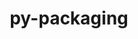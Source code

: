 ---
title: "py-packaging"
layout: cache
categories: [package, develop-2023-06-11]
meta: {"versions": ["23.0"], "compilers": ["gcc@=11.1.0", "gcc@=11.3.0", "gcc@=12.1.0", "gcc@=7.3.1", "gcc@=7.5.0", "oneapi@=2023.1.0"], "oss": ["amzn2", "ubuntu18.04", "ubuntu20.04", "ubuntu22.04"], "platforms": ["linux"], "targets": ["aarch64", "neoverse_n1", "ppc64le", "x86_64", "x86_64_v3"], "stacks": ["aws-isc", "aws-isc-aarch64", "data-vis-sdk", "e4s", "e4s-oneapi", "e4s-power", "ml-linux-x86_64-cpu", "ml-linux-x86_64-cuda", "ml-linux-x86_64-rocm", "radiuss", "root", "tutorial"], "num_specs": 14, "num_specs_by_stack": {"e4s": 2, "root": 14, "ml-linux-x86_64-cuda": 1, "ml-linux-x86_64-cpu": 1, "ml-linux-x86_64-rocm": 1, "e4s-power": 2, "aws-isc-aarch64": 2, "e4s-oneapi": 1, "radiuss": 2, "data-vis-sdk": 2, "aws-isc": 1, "tutorial": 1}}
spec_details: [{"hash": "rhz47ivgopeweuxkhhy3ctnobwgduszo", "compiler": "gcc@=11.1.0", "versions": ["23.0"], "os": "ubuntu20.04", "platform": "linux", "target": "x86_64_v3", "variants": ["build_system=python_pip"], "stacks": ["e4s", "root"], "size": "-", "tarball": "https://binaries.spack.io/releases/develop-2023-06-11/build_cache/linux-ubuntu20.04-x86_64_v3/gcc-11.1.0/py-packaging-23.0/linux-ubuntu20.04-x86_64_v3-gcc-11.1.0-py-packaging-23.0-rhz47ivgopeweuxkhhy3ctnobwgduszo.spack"}, {"hash": "6lowjnjeu6gu4zyqjqfkm62ctvpbqxnm", "compiler": "gcc@=11.3.0", "versions": ["23.0"], "os": "ubuntu22.04", "platform": "linux", "target": "x86_64_v3", "variants": ["build_system=python_pip"], "stacks": ["ml-linux-x86_64-cuda", "ml-linux-x86_64-cpu", "root", "ml-linux-x86_64-rocm"], "size": "-", "tarball": "https://binaries.spack.io/releases/develop-2023-06-11/build_cache/linux-ubuntu22.04-x86_64_v3/gcc-11.3.0/py-packaging-23.0/linux-ubuntu22.04-x86_64_v3-gcc-11.3.0-py-packaging-23.0-6lowjnjeu6gu4zyqjqfkm62ctvpbqxnm.spack"}, {"hash": "ghhu7lygkdv5mrebe5vfv5i5opqy422e", "compiler": "gcc@=11.1.0", "versions": ["23.0"], "os": "ubuntu20.04", "platform": "linux", "target": "ppc64le", "variants": ["build_system=python_pip"], "stacks": ["root", "e4s-power"], "size": "-", "tarball": "https://binaries.spack.io/releases/develop-2023-06-11/build_cache/linux-ubuntu20.04-ppc64le/gcc-11.1.0/py-packaging-23.0/linux-ubuntu20.04-ppc64le-gcc-11.1.0-py-packaging-23.0-ghhu7lygkdv5mrebe5vfv5i5opqy422e.spack"}, {"hash": "odjf2dghekmzj7mqxa7svtmdsmsdx3z3", "compiler": "gcc@=7.3.1", "versions": ["23.0"], "os": "amzn2", "platform": "linux", "target": "aarch64", "variants": ["build_system=python_pip"], "stacks": ["root", "aws-isc-aarch64"], "size": "-", "tarball": "https://binaries.spack.io/releases/develop-2023-06-11/build_cache/linux-amzn2-aarch64/gcc-7.3.1/py-packaging-23.0/linux-amzn2-aarch64-gcc-7.3.1-py-packaging-23.0-odjf2dghekmzj7mqxa7svtmdsmsdx3z3.spack"}, {"hash": "tbkiqmizenwxbximn3kgzdil4qb3cx3s", "compiler": "gcc@=11.1.0", "versions": ["23.0"], "os": "ubuntu20.04", "platform": "linux", "target": "ppc64le", "variants": ["build_system=python_pip"], "stacks": ["root", "e4s-power"], "size": "-", "tarball": "https://binaries.spack.io/releases/develop-2023-06-11/build_cache/linux-ubuntu20.04-ppc64le/gcc-11.1.0/py-packaging-23.0/linux-ubuntu20.04-ppc64le-gcc-11.1.0-py-packaging-23.0-tbkiqmizenwxbximn3kgzdil4qb3cx3s.spack"}, {"hash": "4p6an6px5j2diojmhj7pd26jfrctlvnj", "compiler": "oneapi@=2023.1.0", "versions": ["23.0"], "os": "ubuntu20.04", "platform": "linux", "target": "x86_64", "variants": ["build_system=python_pip"], "stacks": ["e4s-oneapi", "root"], "size": "-", "tarball": "https://binaries.spack.io/releases/develop-2023-06-11/build_cache/linux-ubuntu20.04-x86_64/oneapi-2023.1.0/py-packaging-23.0/linux-ubuntu20.04-x86_64-oneapi-2023.1.0-py-packaging-23.0-4p6an6px5j2diojmhj7pd26jfrctlvnj.spack"}, {"hash": "qpkcuzz4bzytqoyfnaojfnbzgbvsvaxs", "compiler": "gcc@=11.1.0", "versions": ["23.0"], "os": "ubuntu20.04", "platform": "linux", "target": "x86_64_v3", "variants": ["build_system=python_pip"], "stacks": ["e4s", "root"], "size": "-", "tarball": "https://binaries.spack.io/releases/develop-2023-06-11/build_cache/linux-ubuntu20.04-x86_64_v3/gcc-11.1.0/py-packaging-23.0/linux-ubuntu20.04-x86_64_v3-gcc-11.1.0-py-packaging-23.0-qpkcuzz4bzytqoyfnaojfnbzgbvsvaxs.spack"}, {"hash": "y6rkjqpf25ogc77ckkalgf42vegnz6fx", "compiler": "gcc@=7.5.0", "versions": ["23.0"], "os": "ubuntu18.04", "platform": "linux", "target": "x86_64_v3", "variants": ["build_system=python_pip"], "stacks": ["root", "radiuss"], "size": "-", "tarball": "https://binaries.spack.io/releases/develop-2023-06-11/build_cache/linux-ubuntu18.04-x86_64_v3/gcc-7.5.0/py-packaging-23.0/linux-ubuntu18.04-x86_64_v3-gcc-7.5.0-py-packaging-23.0-y6rkjqpf25ogc77ckkalgf42vegnz6fx.spack"}, {"hash": "twuwueltulvvpzddj4auw2cdipqc6x36", "compiler": "gcc@=11.1.0", "versions": ["23.0"], "os": "ubuntu20.04", "platform": "linux", "target": "x86_64_v3", "variants": ["build_system=python_pip"], "stacks": ["root", "data-vis-sdk"], "size": "-", "tarball": "https://binaries.spack.io/releases/develop-2023-06-11/build_cache/linux-ubuntu20.04-x86_64_v3/gcc-11.1.0/py-packaging-23.0/linux-ubuntu20.04-x86_64_v3-gcc-11.1.0-py-packaging-23.0-twuwueltulvvpzddj4auw2cdipqc6x36.spack"}, {"hash": "t42dyeroxludvmhd2ltemr4avygognlf", "compiler": "gcc@=11.1.0", "versions": ["23.0"], "os": "ubuntu20.04", "platform": "linux", "target": "x86_64_v3", "variants": ["build_system=python_pip"], "stacks": ["root", "data-vis-sdk"], "size": "-", "tarball": "https://binaries.spack.io/releases/develop-2023-06-11/build_cache/linux-ubuntu20.04-x86_64_v3/gcc-11.1.0/py-packaging-23.0/linux-ubuntu20.04-x86_64_v3-gcc-11.1.0-py-packaging-23.0-t42dyeroxludvmhd2ltemr4avygognlf.spack"}, {"hash": "vtuzxxf4baczfnkuqjlkoknzam2f7w6e", "compiler": "gcc@=7.5.0", "versions": ["23.0"], "os": "ubuntu18.04", "platform": "linux", "target": "x86_64_v3", "variants": ["build_system=python_pip"], "stacks": ["root", "radiuss"], "size": "-", "tarball": "https://binaries.spack.io/releases/develop-2023-06-11/build_cache/linux-ubuntu18.04-x86_64_v3/gcc-7.5.0/py-packaging-23.0/linux-ubuntu18.04-x86_64_v3-gcc-7.5.0-py-packaging-23.0-vtuzxxf4baczfnkuqjlkoknzam2f7w6e.spack"}, {"hash": "3u4muxuokm4egyxybt2ig2yltvapayih", "compiler": "gcc@=7.3.1", "versions": ["23.0"], "os": "amzn2", "platform": "linux", "target": "x86_64_v3", "variants": ["build_system=python_pip"], "stacks": ["root", "aws-isc"], "size": "-", "tarball": "https://binaries.spack.io/releases/develop-2023-06-11/build_cache/linux-amzn2-x86_64_v3/gcc-7.3.1/py-packaging-23.0/linux-amzn2-x86_64_v3-gcc-7.3.1-py-packaging-23.0-3u4muxuokm4egyxybt2ig2yltvapayih.spack"}, {"hash": "q327hkfgpqyk4eeyxd3jvrt6hp3mjjqr", "compiler": "gcc@=7.3.1", "versions": ["23.0"], "os": "amzn2", "platform": "linux", "target": "neoverse_n1", "variants": ["build_system=python_pip"], "stacks": ["root", "aws-isc-aarch64"], "size": "-", "tarball": "https://binaries.spack.io/releases/develop-2023-06-11/build_cache/linux-amzn2-neoverse_n1/gcc-7.3.1/py-packaging-23.0/linux-amzn2-neoverse_n1-gcc-7.3.1-py-packaging-23.0-q327hkfgpqyk4eeyxd3jvrt6hp3mjjqr.spack"}, {"hash": "xqztrgnygmv4bzan5khopfpowikb4pjg", "compiler": "gcc@=12.1.0", "versions": ["23.0"], "os": "ubuntu22.04", "platform": "linux", "target": "x86_64_v3", "variants": ["build_system=python_pip"], "stacks": ["root", "tutorial"], "size": "-", "tarball": "https://binaries.spack.io/releases/develop-2023-06-11/build_cache/linux-ubuntu22.04-x86_64_v3/gcc-12.1.0/py-packaging-23.0/linux-ubuntu22.04-x86_64_v3-gcc-12.1.0-py-packaging-23.0-xqztrgnygmv4bzan5khopfpowikb4pjg.spack"}]
---